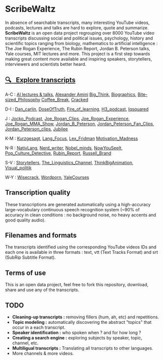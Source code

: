 # ScribeWaltz 

In absence of searchable transcripts, many interesting YouTube videos, podcasts, lectures and talks are hard to explore, quote and summarize. **ScribeWaltz** is an open data project regrouping over 8000 YouTube video transcripts discussing social and political issues, psychology, history and scientific topics ranging from biology, mathematics to artificial intelligence : The Joe Rogan Experience, The Rubin Report, Jordan B. Peterson talks, Yale courses, MIT lectures and more. This project is a first step towards making great content more available and inspiring speakers, storytellers, interviewers and scientists better heard. 


## [ :mag: &nbsp; Explore transcripts ](transcripts/en/#original-transcripts)

A-C : [AI lectures & talks](transcripts/en/AI_lectures_talks), [Alexander Amini](transcripts/en/Alexander_Amini)
[Big_Think](transcripts/en/Big_Think), [Biographics](transcripts/en/Biographics), [Bite-sized_Philosophy](transcripts/en/Bite-sized_Philosophy) [Coffee_Break](transcripts/en/Coffee_Break), [Cracked](transcripts/en/Cracked)

D-I : [Dan_carlin](transcripts/en/Dan_carlin), [DoseOfTruth](transcripts/en/DoseOfTruth), [Fire_of_learning](transcripts/en/Fire_of_learning), [H3_podcast](transcripts/en/H3_podcast), [Iqsquared](transcripts/en/Iqsquared)

J : [Jocko_Podcast](transcripts/en/Jocko_Podcast), [Joe_Rogan_Clips](transcripts/en/Joe_Rogan_Clips), [Joe_Rogan_Experience](transcripts/en/Joe_Rogan_Experience), [Joe_Rogan_MMA_Show](transcripts/en/Joe_Rogan_MMA_Show), [Jordan_B_Peterson](transcripts/en/Jordan_B_Peterson), [Jordan_Peterson_Fan_Clips](transcripts/en/Jordan_Peterson_Fan_Clips), [Jordan_Peterson_clips](transcripts/en/Jordan_Peterson_clips), [Jubilee](transcripts/en/Jubilee)

K-M : [Kurzgesagt](transcripts/en/Kurzgesagt), [Lang_Focus](transcripts/en/Lang_Focus), [Lex_Fridman](transcripts/en/Lex_Fridman)
[Motivation_Madness](transcripts/en/Motivation_Madness)

N-R : [NativLang](transcripts/en/NativLang), [Nerd_writer](transcripts/en/Nerd_writer), [Nobel_minds](transcripts/en/Nobel_minds), [NowYouSeeIt](transcripts/en/NowYouSeeIt), [Pop_Culture_Detective](transcripts/en/Pop_Culture_Detective), [Rubin_Report](transcripts/en/Rubin_Report), [Russell_Brand](transcripts/en/Russell_Brand)

S-V : [Storytellers](transcripts/en/Storytellers), [The_Linguistics_Channel](transcripts/en/The_Linguistics_Channel), [ThinkBigAnimation](transcripts/en/ThinkBigAnimation), [Visual_politik](transcripts/en/Visual_politik)

W-Y : [Wisecrack](transcripts/en/Wisecrack), [Wordporn](transcripts/en/Wordporn), [YaleCourses](transcripts/en/YaleCourses)


## Transcription quality 
These transcriptions are generated automatically using a high-accuracy large-vocabulary continuous speech recognition system (~90% of accuracy in clean conditions : no background noise, no heavy accents and good quality audio). 

## Filenames and formats 
The transcripts identified using the corresponding YouTube videos IDs and each one is available in three formats : text, vtt (Text Tracks Format) and srt (SubRip Subtitle Format).

## Terms of use 
This is an open data project, feel free to fork this repository, download, share and use any of the transcripts. 


## TODO 
- **Cleaning-up transcripts :** removing fillers (hum, ah, etc) and repetitions.
- **Topic modeling :** automatically discovering the abstract "topics" that occur in a each transcript.
- **Speaker identification :** who spoken when ? and for how long ?
- **Creating a search engine :** exploring subjects by speaker, topic, channel, etc.
- **Multiligual transcripts :** Translating all transcripts to other languages.
- More channels & more videos.
